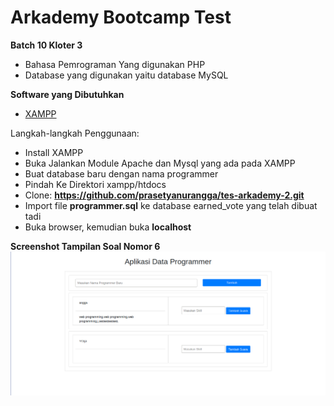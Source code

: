 # Arkademy Bootcamp Test
**Batch 10 Kloter 3**

* Bahasa Pemrograman Yang digunakan PHP
* Database yang digunakan yaitu database MySQL

**Software yang Dibutuhkan**
* [XAMPP](https://www.apachefriends.org/index.html)

Langkah-langkah Penggunaan:

- Install XAMPP
- Buka Jalankan Module Apache dan Mysql yang ada pada XAMPP
- Buat database baru dengan nama programmer
- Pindah Ke Direktori xampp/htdocs
- Clone: __https://github.com/prasetyanurangga/tes-arkademy-2.git__
- Import file __programmer.sql__ ke database earned_vote yang telah dibuat tadi
- Buka browser, kemudian buka __localhost__

**Screenshot Tampilan Soal Nomor 6**
![alt text](https://github.com/prasetyanurangga/tes-arkademy-2/blob/master/screenshot_2.png)
